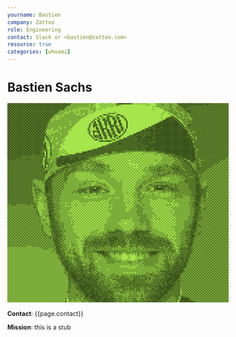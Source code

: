 ```yaml
---
yourname: Bastien
company: Zattoo
role: Engineering 
contact: Slack or <bastien@zattoo.com>
resource: true
categories: [whoami]
---
```


Bastien Sachs
=================
![bastien sachs](pics/bastiensachs.png "Bastien Sachs")

**Contact**: {{page.contact}}

**Mission**: this is a stub
